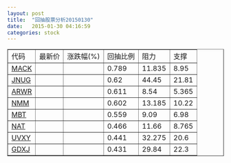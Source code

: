 ```yaml
---
layout: post
title:  "回抽股票分析20150130"
date:   2015-01-30 04:16:59
categories: stock
---
```

<script type="text/javascript">
var stockList = []
stockList.push('gb_mack');
stockList.push('gb_jnug');
stockList.push('gb_arwr');
stockList.push('gb_nmm');
stockList.push('gb_mbt');
stockList.push('gb_nat');
stockList.push('gb_uvxy');
stockList.push('gb_gdxj');
</script>
<table border="1">
 <tr>
 <td>代码</td>
 <td>最新价</td>
 <td>涨跌幅(%)</td>
 <td>回抽比例</td>
 <td>阻力</td>
 <td>支撑</td>
</tr>
  <tr id="mack">
  <td><a href="http://stock.finance.sina.com.cn/usstock/quotes/MACK.html" target="_blank">MACK</a></td><td></td><td></td><td>0.789</td><td>11.835</td><td>8.95</td></tr>
  <tr id="jnug">
  <td><a href="http://stock.finance.sina.com.cn/usstock/quotes/JNUG.html" target="_blank">JNUG</a></td><td></td><td></td><td>0.62</td><td>44.45</td><td>21.81</td></tr>
  <tr id="arwr">
  <td><a href="http://stock.finance.sina.com.cn/usstock/quotes/ARWR.html" target="_blank">ARWR</a></td><td></td><td></td><td>0.611</td><td>8.54</td><td>5.365</td></tr>
  <tr id="nmm">
  <td><a href="http://stock.finance.sina.com.cn/usstock/quotes/NMM.html" target="_blank">NMM</a></td><td></td><td></td><td>0.602</td><td>13.185</td><td>10.22</td></tr>
  <tr id="mbt">
  <td><a href="http://stock.finance.sina.com.cn/usstock/quotes/MBT.html" target="_blank">MBT</a></td><td></td><td></td><td>0.559</td><td>9.09</td><td>6.98</td></tr>
  <tr id="nat">
  <td><a href="http://stock.finance.sina.com.cn/usstock/quotes/NAT.html" target="_blank">NAT</a></td><td></td><td></td><td>0.466</td><td>11.66</td><td>8.765</td></tr>
  <tr id="uvxy">
  <td><a href="http://stock.finance.sina.com.cn/usstock/quotes/UVXY.html" target="_blank">UVXY</a></td><td></td><td></td><td>0.441</td><td>32.275</td><td>20.6</td></tr>
  <tr id="gdxj">
  <td><a href="http://stock.finance.sina.com.cn/usstock/quotes/GDXJ.html" target="_blank">GDXJ</a></td><td></td><td></td><td>0.431</td><td>29.84</td><td>22.3</td></tr>
</table>
